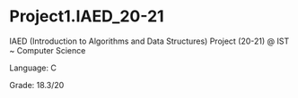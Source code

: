 # Project1.IAED_20-21
IAED (Introduction to Algorithms and Data Structures) Project (20-21) @ IST ~ Computer Science

Language: C

Grade: 18.3/20
